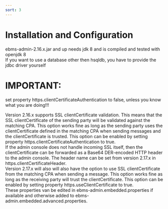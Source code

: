 ```yaml
---
sort: 3
---
```


# Installation and Configuration

ebms-admin-2.16.x.jar and up needs jdk 8 and is compiled and tested with openjdk 8  
If you want to use a database other then hsqldb, you have to provide the jdbc driver yourself  

# IMPORTANT:
set property https.clientCertificateAuthentication to false, unless you know what you are doing!!!

Version 2.16.x supports SSL clientCertificate validation. This means that the SSL clientCertificate of the sending party will be validated against the matching CPA. This option works fine as long as the sending party uses the clientCertificate defined in the matching CPA when sending messages and the clientCertificate is trusted. This option can be enabled by setting property https.clientCertificateAuthentication to true.  
If the admin console does not handle incoming SSL itself, then the clientCertificate can be forwarded as a Base64 DER-encoded HTTP header to the admin console. The header name can be set from version 2.17.x in https.clientCertificateHeader.  
Version 2.17.x will also will also have the option to use SSL clientCertificate from the matching CPA when sending a message. This option works fine as long as the receiving party will trust the clientCertificate. This option can be enabled by setting property https.useClientCertificate to true.  
These properties van be edited in ebms-admin.embedded.properties if available and otherwise added to ebms-admin.embedded.advanced.properties.
